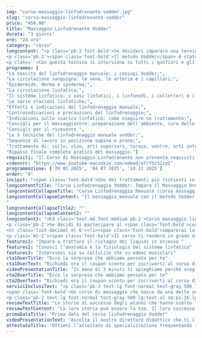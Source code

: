 ```yaml
---
img: "corso-massaggio-linfodrenante-vodder.jpg"
slug: "corso-massaggio-linfodrenante-vodder"
price: "450,00"
title: "Massaggio Linfodrenante Vodder"
durata: "3 giorni"
ore: "24 ore"
category: "corso"
longcontent: "<p class='pb-2 font-bold'>Se desideri imparare una tecnica di massaggio manuale che agisce direttamente sul sistema linfatico, il corso di massaggio linfodrenante è quello giusto per te.</p> 
<p class='pb-2'><span class='font-bold'>Il metodo Vodder</span> è stato ideato da Emil Vodder, un fisioterapista danese che ha studiato a fondo il sistema linfatico e ha elaborato una tecnica efficace e scientificamente provata. <span class='font-bold'>È il più riconosciuto a livello internazionale tra i metodi di linfodrenaggio manuale</span>.</p> 
<p class=''>Con questa tecnica si interviene su tutti i gonfiori e gli edemi causati da ristagni linfatici e problemi al sistema di drenaggio.</p>"
programma: [
"La nascita del linfodrenaggio manuale: i coniugi Vodder;",
"La circolazione sanguigna: le vene, le arterie e i capillari;",
"Epidermide, derma e ipoderma;",
"La circolazione linfatica;",
"Il sistema linfatico: i vasi linfatici, i linfonodi, i collettori e i dotti linfatici;",
"Le varie stazioni linfatiche;",
"Effetti e indicazioni del linfodrenaggio manuale;",
"Controindicazioni e precauzioni del linfodrenaggio;",
"Indicazioni sullo scarico linfatico: come eseguire un trattamento;",
"Consigli per il massaggiatore: preparazione dell'ambiente, cura delle mani e abbigliamento;",
"Consigli per il ricevente.",
"Le 5 tecniche del linfodrenaggio manuale vodder;",
"Sequenza di lavoro in posizione supina e prona;",
"Trattamento di: collo, viso, arti superiori, torace, ventre, arti inferiori, regione dorsale, lombare e glutei;",
"Ripasso finale completo pratico del massaggio."]
requisiti: "Il Corso di Massaggio Linfodrenante non presenta requisiti ed è aperto a tutti."
videosrc: "https://www.youtube-nocookie.com/embed/ofrYSz31zyI"
programmazione: ['28 02 2025', '04 07 2025', '14 11 2025'] 
order: "4"
incipit: "<span class='font-bold'>Uno dei trattamenti più richiesti in ambito estetico, curativo e sportivo</span>. Di cosa stiamo parlando? Del corso di massaggio linfodrenante. <span class='font-bold'>Scopri ora la nostra offerta formativa</span>."
longcontentTitle: "Corso Linfodrenaggio Vodder: Impara il Massaggio Drenante con la nostra formazione"            
longcontentCollapseTitle: "Corso Linfodrenaggio Manuale (corso massaggio drenante): scopri come funziona il metodo Vodder"
longcontentCollapseContent: "Il massaggio manuale con il metodo Vodder: <ol class='list-decimal ml-6'><li>stimola il flusso della linfa con delle manualità delicate, precise e ritmiche, seguendo il percorso dei capillari, dei vasi, dei collettori, dei tronchi e dei linfonodi linfatici;</li><li>ha effetti benefici su tutto il corpo e la mente in quanto migliora la circolazione sanguigna e linfatica, elimina le tossine, riduce i gonfiori e gli edemi, rafforza il sistema immunitario, rilassa il sistema nervoso, tonifica la pelle e i tessuti.</li></ol>
"
longcontentCollapseTitle2: ""
longcontentCollapseContent2: ""
longcontent2: "<h3 class='text-md font-medium pb-2'>Corso massaggio linfatico: ecco cosa imparerai</h3>
<p class='pb-2'>Se decidi di partecipare al <span class='font-bold'>corso di massaggio linfodrenante Vodder:</span></p> 
<ol class='list-decimal ml-6'><li><span class='font-bold'>imparerai la teoria e la pratica del massaggio manuale</span> con il metodo Vodder;</li><li>studierai l’anatomia e la fisiologia del sistema linfatico;</li><li><span class='font-bold'>approfondirai le tecniche di manipolazione con le mani</span>.</li></ol>
<p class='mt-2'><span class='font-bold'>Il corso ti renderà in grado di praticare un massaggio manuale con il metodo Vodder efficace</span> e sicuro, ottenendo un’azione drenante e depurativa su tutto il sistema linfatico.</p>"
features1: "Impara a trattare il ristagno dei liquidi in eccesso "
features2: "Conosci l’anatomia e la fisiologia del sistema linfatico"
features3: "Intervieni sia su cellulite che su edemi muscolari"  
cta1OverTitle: "Ecco la sorpresa che abbiamo pensato per te"
cta1OverText: "Richiedi ora il coupon sconto per iscriverti al corso di massaggio linfodrenante vodder"
videoPresentationTitle: "In meno di 3 minuti ti spieghiamo perché scegliere il corso di massaggio linfodrenante Vodder"
cta2OverTitle: "Ecco la sorpresa che abbiamo pensato per te"
cta2OverText: "Richiedi ora il coupon sconto per iscriverti al corso di massaggio linfodrenante vodder"
serviziInclusiText: "<p class='pb-2 text-lg font-normal text-gray-500 lg:text-xl sm:px-16 lg:px-48 text-justify'>
<span class='font-bold'>Un corso di massaggio che nasce da una delle uniche tecniche scientificamente provate</span>. Un corso di massaggio che tratta a fondo il sistema linfatico e la sua anatomia. Un corso che ti permetterà di eseguire il massaggio linfodrenante in completa autonomia.</p>
<p class='pb-2 text-lg font-normal text-gray-500 lg:text-xl sm:px-16 lg:px-48 text-justify'>Cosa aspetti? <span class='font-bold'>Chiedi subito maggiori info su come partecipare a quest’eccellente formazione coi migliori docenti</span> nel campo del benessere e scegli il corso massaggio drenante.</p>"
reviewTextTitle: "Le storie di successo degli alunni che hanno scelto la nostra scuola di massaggio"        
reviewTextContent: "La loro storia può essere la tua. Il loro successo puoi ottenerlo anche tu.<span class='block py-2'>Cosa aspetti? Scegli anche tu di essere finalmente felice del lavoro che scegli.</span>" 
primaDataTitle: "Prima data del corso linfodrenaggio Vodder"
videoPresentationText: "Ascolta il nostro direttore didattico che ti illustra i vantaggi del corso massaggio linfatico."
attestatoTitle: "Ottieni l’attestato di specializzazione frequentando il corso linfodrenaggio manuale"
---
```

